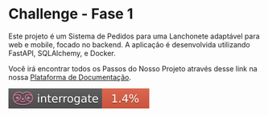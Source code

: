 # Challenge - Fase 1

Este projeto é um Sistema de Pedidos para uma Lanchonete adaptável para web e mobile, focado no backend.
A aplicação é desenvolvida utilizando FastAPI, SQLAlchemy, e Docker.

Você irá encontrar todos os Passos do Nosso Projeto através desse link na nossa
[Plataforma de Documentação](https://software-architecture-fiap.github.io/tech-challenge/).

![Interrogate](docs/assets/interrogate_badge.svg)
